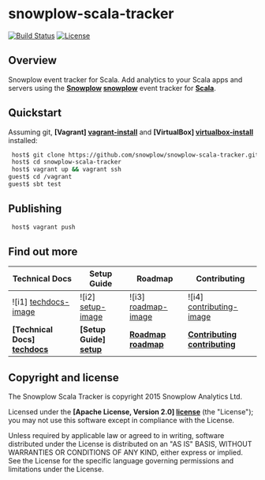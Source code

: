 # snowplow-scala-tracker
[![Build Status][travis-image]][travis]
[![License][license-image]][license]

## Overview

Snowplow event tracker for Scala. Add analytics to your Scala apps and servers using the **[Snowplow] [snowplow]** event tracker for **[Scala][scala]**.

## Quickstart

Assuming git, **[Vagrant] [vagrant-install]** and **[VirtualBox] [virtualbox-install]** installed:

```bash
 host$ git clone https://github.com/snowplow/snowplow-scala-tracker.git
 host$ cd snowplow-scala-tracker
 host$ vagrant up && vagrant ssh
guest$ cd /vagrant
guest$ sbt test
```

## Publishing

```bash
 host$ vagrant push
```

## Find out more

| Technical Docs                  | Setup Guide               | Roadmap                 | Contributing                      |
|---------------------------------|---------------------------|-------------------------|-----------------------------------|
| ![i1] [techdocs-image]          | ![i2] [setup-image]       | ![i3] [roadmap-image]   | ![i4] [contributing-image]        |
| **[Technical Docs] [techdocs]** | **[Setup Guide] [setup]** | **[Roadmap] [roadmap]** | **[Contributing] [contributing]** |

## Copyright and license

The Snowplow Scala Tracker is copyright 2015 Snowplow Analytics Ltd.

Licensed under the **[Apache License, Version 2.0] [license]** (the "License");
you may not use this software except in compliance with the License.

Unless required by applicable law or agreed to in writing, software
distributed under the License is distributed on an "AS IS" BASIS,
WITHOUT WARRANTIES OR CONDITIONS OF ANY KIND, either express or implied.
See the License for the specific language governing permissions and
limitations under the License.

[travis-image]: https://travis-ci.org/snowplow/snowplow-scala-tracker.png?branch=master
[travis]: http://travis-ci.org/snowplow/snowplow-scala-tracker

[license-image]: http://img.shields.io/badge/license-Apache--2-blue.svg?style=flat
[license]: http://www.apache.org/licenses/LICENSE-2.0

[snowplow]: http://snowplowanalytics.com
[scala]: http://www.scala-lang.org/

[vagrant-install]: http://docs.vagrantup.com/v2/installation/index.html
[virtualbox-install]: https://www.virtualbox.org/wiki/Downloads

[techdocs-image]: https://d3i6fms1cm1j0i.cloudfront.net/github/images/techdocs.png
[setup-image]: https://d3i6fms1cm1j0i.cloudfront.net/github/images/setup.png
[roadmap-image]: https://d3i6fms1cm1j0i.cloudfront.net/github/images/roadmap.png
[contributing-image]: https://d3i6fms1cm1j0i.cloudfront.net/github/images/contributing.png

[techdocs]: https://github.com/snowplow/snowplow/wiki/Scala-Tracker
[setup]: https://github.com/snowplow/snowplow/wiki/Scala-Tracker-Setup
[roadmap]: https://github.com/snowplow/snowplow/wiki/Scala-Tracker-Roadmap
[contributing]: https://github.com/snowplow/snowplow/wiki/Scala-Tracker-Contributing
